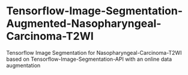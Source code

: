 # Tensorflow-Image-Segmentation-Augmented-Nasopharyngeal-Carcinoma-T2WI
Tensorflow Image Segmentation for Nasopharyngeal-Carcinoma-T2WI based on Tensorflow-Image-Segmentation-API with an online data augmentation
